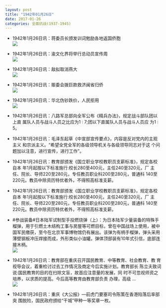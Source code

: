 ```yaml
---
layout: post
title: "1942年01月26日"
date: 2017-01-26
categories: 全面抗战(1937-1945)
---
```


<meta name="referrer" content="no-referrer" />

- 1942年1月26日讯：蒋委员长颁发训词勉励各地返国侨胞 <br/><img src="https://ww4.sinaimg.cn/large/aca367d8jw1fc5hkcnx3zj20dd0hdmze.jpg" />

- 1942年1月26日讯：渝文化界将举行总动员宣传周 <br/><img src="https://ww3.sinaimg.cn/large/aca367d8jw1fc5fup37wqj20da0ba0tu.jpg" />

- 1942年1月26日讯：敌拟取消燕大 <br/><img src="https://ww1.sinaimg.cn/large/aca367d8jw1fc4dp2v722j208g05z0t7.jpg" />

- 1942年1月26日讯：赈委会拨巨款救济闽省归侨 <br/><img src="https://ww1.sinaimg.cn/large/aca367d8jw1fc4by98n9xj20dg05w3za.jpg" />

- 1942年1月26日讯：华北伪钞跌价，人民拒用 <br/><img src="https://ww3.sinaimg.cn/large/aca367d8jw1fc4a7mj1eyj20dm0c2dha.jpg" />

- 1942年1月26日讯：八路军总部向全军公布《精兵办法》，规定战斗部队团以上直 属队人员与战斗人员之比应为1 : 7;团以下直属队人员与战斗人员应 为1 : 5。 

- 1942年1月26日讯：毛泽东起草《中宣部宣传要点》，内容是反对党内的主观主义 和宗派主义。“希望全党全军的各级领导机关与各级领导同志对于这 个问题加以注意，进行宣传，进行工作”。 

- 1942年1月26日讯：教育部颁发《国立职业学校教职员支薪标准》，规定各校自本 年1月起按以下标准施行:校长280至400元，主任240至320元，厂 主任、院长、导师220至280元，专任教员职业科200至280元，普通科 140至220元。教员中除资历特优者外，不得照高标准支薪。 

- 1942年1月26日讯：教育部颁发《国立职业学校教职员支薪标准》，规定各校自本 年1月起按以下标准施行:校长280至400元，主任240至320元，厂 主任、院长、导师220至280元，专任教员职业科200至280元，普通科 140至220元。教员中除资历特优者外，不得照高标准支薪。 

- #参战装备#日本陆军试制型手投燃烧弹（上）：为日本陆军少量装备的特殊手榴弹，用于引燃土木结构工事与房屋等可燃目标，曾在中国战场上使用，被中国军民缴获，至今在北京军事博物馆仍有展出。该弹为有柄手榴弹，弹头采用薄壁钢板冲压焊接而成，外形类似小油罐。弹体顶部装有10年式引信，底部连接木柄。 <br/><img src="https://ww4.sinaimg.cn/large/aca367d8jw1fc3sw2nerpj20990h8ab9.jpg" />

- 1942年1月26日讯：教育部在重庆召开国民教育、中等教育、社会教育、教 育视导会议，着重检讨过去工作情况及商定今后实施计划。教育部长 陈立夫致词说:国民教育的目的在扫除文盲，故首应注意量的发展，同 时不可忽视师资之培养，以求质的提高。今后高等教育由教育部负责 办理，高级 ... <br/><img src="https://ww2.sinaimg.cn/large/aca367d8jw1fc3r5qjh25j20c80bxmyw.jpg" />

- 1942年1月26日讯：重庆《大公报》—前虎门要塞司令陈策在香港陷落后率部突 围脱险，国民政府颁给“干城”甲种一等奖章一枚。 


